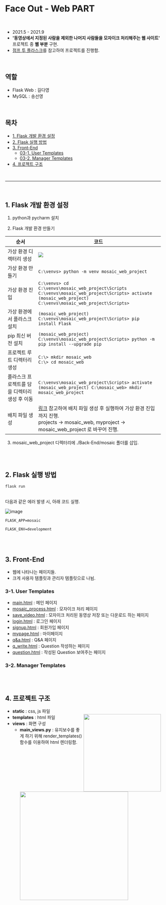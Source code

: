# Face Out - Web PART
<br>

- 2021.5 - 2021.9
- **'동영상에서 지정된 사람을 제외한 나머지 사람들을 모자이크 처리해주는 웹 사이트'** 프로젝트 중 **웹 부분** 구현.
- [점프 투 플라스크](https://wikidocs.net/81085)를 참고하여 프로젝트를 진행함.


<br>

## 역할
- Flask Web : 길다영
- MySQL : 송선영

<br>

## 목차
- [1. Flask 개발 환경 설정](#1-flask-개발-환경-설정)
- [2. Flask 실행 방법](#2-flask-실행-방법)
- [3. Front-End](#3-front-end)
  - [03-1. User Templates](#3-1-user-templates)
  - [03-2. Manager Templates](#3-2-manager-templates)
- [4. 프로젝트 구조](#4-프로젝트-구조)

<br>

----

<br>

## 1. Flask 개발 환경 설정
1) python과 pycharm 설치

2) Flask 개발 환경 만들기

순서|코드
--|--
가상 환경 디렉터리 생성 | <img src="https://user-images.githubusercontent.com/53934639/124146671-f4c81600-dac8-11eb-9419-39037d214259.png">
가상 환경 만들기 | ```C:\venvs> python -m venv mosaic_web_project```
가상 환경 진입 | ```C:\venvs> cd C:\venvs\mosaic_web_project\Scripts```<br>```C:\venvs\mosaic_web_project\Scripts> activate ```<br> ```(mosaic_web_project) C:\venvs\mosaic_web_project\Scripts>```
가상 환경에서 플라스크 설치 | ```(mosaic_web_project) C:\venvs\mosaic_web_project\Scripts> pip install Flask```
pip 최신 버전 설치 | ```(mosaic_web_project) C:\venvs\mosaic_web_project\Scripts> python -m pip install --upgrade pip```
프로젝트 루트 디렉터리 생성 | ```C:\> mkdir mosaic_web```<br>```C:\> cd mosaic_web```
플라스크 프로젝트를 담을 디렉터리 생성 후 이동 |  ```C:\venvs\mosaic_web_project\Scripts> activate ``` <br>  ```(mosaic_web_project) C:\mosaic_web> mkdir mosaic_web_project ```
배치 파일 생성 | [링크](https://wikidocs.net/81042) 참고하여 배치 파일 생성 후 실행하여 가상 환경 진입까지 진행.<br> projects -> mosaic_web, myproject -> mosaic_web_project 로 바꾸어 진행.

3) mosaic_web_project 디렉터리에 ./Back-End/mosaic 폴더를 삽입.

<br><br>

## 2. Flask 실행 방법
```
flask run
```
<br>
다음과 같은 에러 발생 시, 아래 코드 실행.

![image](https://user-images.githubusercontent.com/53934639/124149887-fb0bc180-dacb-11eb-83ee-35e85aef3753.png)

```
FLASK_APP=mosaic
```
```
FLASK_ENV=development
```

<br><br>

## 3. Front-End
- 웹에 나타나는 페이지들.
- 크게 사용자 템플릿과 관리자 템플릿으로 나뉨.

### 3-1. User Templates
- [main.html](./Back-End/mosaic/templates/user_templates/main.html) : 메인 페이지
- [mosaic_process.html](./Back-End/mosaic/templates/user_templates/mosaic_process.html) : 모자이크 처리 페이지
- [save_video.html](./Back-End/mosaic/templates/user_templates/save_video.html) : 모자이크 처리된 동영상 저장 또는 다운로드 하는 페이지
- [login.html](./Back-End/mosaic/templates/user_templates/login.html) : 로그인 페이지
- [signup.html](./Back-End/mosaic/templates/user_templates/signup.html) : 회원가입 페이지
- [mypage.html](./Back-End/mosaic/templates/user_templates/mypage.html) : 마이페이지
- [q&a.html](./Back-End/mosaic/templates/user_templates/q&a.html) : Q&A 페이지
- [q_write.html](./Back-End/mosaic/templates/user_templates/q_write.html) : Question 작성하는 페이지
- [question.html](./Back-End/mosaic/templates/user_templates/question.html) : 작성된 Question 보여주는 페이지

### 3-2. Manager Templates



<br><br>

## 4. 프로젝트 구조

- **static** : css, js 파일 <br><img src="https://user-images.githubusercontent.com/53934639/124150658-b6345a80-dacc-11eb-9ce4-f4c0fe5eb78a.png" width = "250px" align="right"> 
- **templates** : html 파일 <br>
- **views** : 화면 구성 <br>
  - **main_views.py** : 유지보수를 좋게 하기 위해 render_templates() 함수를 이용하여 html 렌더링함.<br><br> <img src="https://user-images.githubusercontent.com/53934639/124151464-8a65a480-dacd-11eb-94fe-fea6372ab6e6.png" width = "350px" align="left">

























